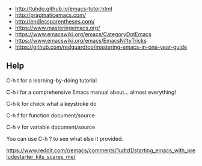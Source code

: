 - http://tuhdo.github.io/emacs-tutor.html
- http://pragmaticemacs.com/
- http://endlessparentheses.com/
- https://www.masteringemacs.org/
- https://www.emacswiki.org/emacs/CategoryDotEmacs
- https://www.emacswiki.org/emacs/EmacsNiftyTricks
- https://github.com/redguardtoo/mastering-emacs-in-one-year-guide

## Help

C-h t for a learning-by-doing tutorial

C-h i for a comprehensive Emacs manual about... almost everything!

C-h k for check what a keystroke do

C-h f for function document/source

C-h v for variable document/source

You can use C-h ? to see what else it provided.

https://www.reddit.com/r/emacs/comments/1udtd1/starting_emacs_with_preludestarter_kits_scares_me/